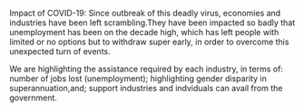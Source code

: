 Impact of COVID-19:
Since outbreak of this deadly virus, economies and industries have been left scrambling.They have been impacted so badly that unemployment has been on the decade high, which has left people with limited or no options but to withdraw super early, in order to overcome this unexpected turn of events.

We are highlighting the assistance required by each industry, in terms of:
number of jobs lost (unemployment);
highlighting gender disparity in superannuation,and;
support industries and indviduals can avail from the government.
